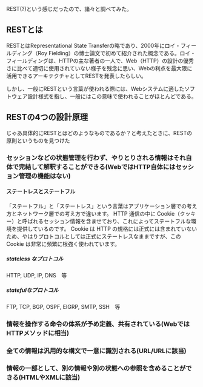 REST(?)という感じだったので、諸々と調べてみた。

## RESTとは
RESTとはRepresentational State Transferの略であり、2000年にロイ・フィールディング（Roy Fielding）の博士論文で初めて紹介された概念である。ロイ・フィールディングは、HTTPの主な著者の一人で、Web（HTTP）の設計の優秀さに比べて適切に使用されていない様子を残念に思い、Webの利点を最大限に活用できるアーキテクチャとしてRESTを発表したらしい。

しかし、一般にRESTという言葉が使われる際には、Webシステムに適したソフトウェア設計様式を指し、一般にはこの意味で使われることがほとんどである。


## RESTの4つの設計原理

じゃあ具体的にRESTとはどのようなものであるか？と考えたときに、RESTの原則というものを見つけた

### セッションなどの状態管理を行わず、やりとりされる情報はそれ自体で完結して解釈することができる(WebではHTTP自体にはセッション管理の機能はない)
#### ステートレスとステートフル
「ステートフル」と「ステートレス」という言葉はアプリケーション層での考え方とネットワーク層での考え方で違います。
HTTP 通信の中に Cookie（クッキー）と呼ばれるセッション情報を含ませており、これによってステートフルな環境を提供しているのです。
Cookie は HTTP の規格には正式には含まれていないため、やはりプロトコルとしては正式にステートレスなままですが、この Cookie は非常に頻繁に根強く使われています。

##### stateless なプロトコル
HTTP, UDP, IP, DNS　等

##### statefulなプロトコル
FTP, TCP, BGP, OSPF, EIGRP, SMTP, SSH　等

### 情報を操作する命令の体系が予め定義、共有されている(WebではHTTPメソッドに相当)

### 全ての情報は汎用的な構文で一意に識別される(URL/URLに該当)

### 情報の一部として、別の情報や別の状態への参照を含めることができる(HTMLやXMLに該当)